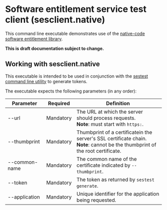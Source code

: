 # Software entitlement service test client (sesclient.native)

This command line executable demonstrates use of the [native-code software entitlement library](../Microsoft.Azure.Batch.SoftwareEntitlement.Client.Native).

**This is draft documentation subject to change.**

## Working with sesclient.native
This executable is intended to be used in conjunction with the [sestest command line utility](../sestest) to generate tokens.

The executable expects the following parameters (in any order):

| Parameter            | Required  | Definition                                                                                                                         |
| -------------------- | --------- | ---------------------------------------------------------------------------------------------------------------------------------- |
| --url                | Mandatory | The URL at which the server should process requests. <br/> **Note**: must start with `https:`.                                      |
| --thumbprint         | Mandatory | Thumbprint of a certificatein the server's SSL certificate chain. <br/> **Note**: cannot be the thumbprint of the root certificate. |
| --common-name        | Mandatory | The common name of the certificate indicated by `--thumbprint`.                                                                    |
| --token              | Mandatory | The token as returned by `sestest generate`.                                                                                       |
| --application        | Mandatory | Unique identifier for the application being requested.                                                                             |
